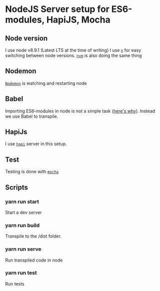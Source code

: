 # NodeJS Server setup for ES6-modules, HapiJS, Mocha

## Node version
I use node v8.9.1 (Latest LTS at the time of writing)
I use [`n`](https://www.npmjs.com/package/n) for easy switching between node versions. [`nvm`](https://github.com/creationix/nvm) is also doing the same thing

## Nodemon
[`Nodemon`](https://www.npmjs.com/package/nodemon) is watching and restarting node

## Babel
Importing ES6-modules in node is not a simple task ([here's why](https://nodejs.org/en/docs/es6/)). Instead we use Babel to transpile.

## HapiJs
I use [`hapi`](https://www.npmjs.com/package/hapi) server in this setup. 

## Test
Testing is done with [`mocha`](https://www.npmjs.com/package/mocha)

## Scripts
### yarn run start 
Start a dev server

### yarn run build
Transpile to the /dist folder.

### yarn run serve
Run transpiled code in node

### yarn run test
Run tests
 